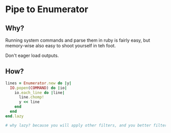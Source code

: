 # Pipe to Enumerator

## Why?

Running system commands and parse them in ruby is fairly easy, but memory-wise also easy to shoot yourself in teh foot. 

Don't eager load outputs. 

## How?

```ruby
lines = Enumerator.new do |y|
  IO.popen(COMMAND) do |io|
    io.each_line do |line|
      line.chomp!
      y << line
    end
  end
end.lazy

# why lazy? because you will apply other filters, and you better filter stuff out asap
```
